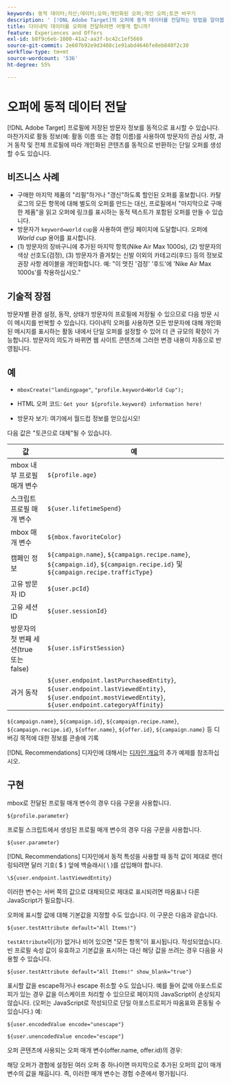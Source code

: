 ```yaml
---
keywords: 동적 데이터;자산;데이터;오퍼;개인화된 오퍼;개인 오퍼;토큰 바꾸기
description: ' [!DNL Adobe Target]의 오퍼에 동적 데이터를 전달하는 방법을 알아봅니다.'
title: 다이내믹 데이터를 오퍼에 전달하려면 어떻게 합니까?
feature: Experiences and Offers
exl-id: b8f9c6eb-1000-41a2-aa3f-bc42c1ef5669
source-git-commit: 2e607b92e9d3408c1e91abd4646fe8eb840f2c30
workflow-type: tm+mt
source-wordcount: '536'
ht-degree: 55%

---
```


# 오퍼에 동적 데이터 전달

[!DNL Adobe Target] 프로필에 저장된 방문자 정보를 동적으로 표시할 수 있습니다. 마찬가지로 활동 정보(예: 활동 이름 또는 경험 이름)를 사용하여 방문자의 관심 사항, 과거 동작 및 전체 프로필에 따라 개인화된 콘텐츠를 동적으로 반환하는 단일 오퍼를 생성할 수도 있습니다.

## 비즈니스 사례

* 구매한 마지막 제품의 &quot;리필&quot;하거나 &quot;갱신&quot;하도록 할인된 오퍼를 홍보합니다. 카탈로그의 모든 항목에 대해 별도의 오퍼를 만드는 대신, 프로필에서 &quot;마지막으로 구매한 제품&quot;을 읽고 오퍼에 링크를 표시하는 동적 텍스트가 포함된 오퍼를 만들 수 있습니다.
* 방문자가 `keyword=world` `cup`을 사용하여 랜딩 페이지에 도달합니다. 오퍼에 *World cup* 용어를 표시합니다.
* (1) 방문자의 장바구니에 추가된 마지막 항목(Nike Air Max 1000s), (2) 방문자의 색상 선호도(검정), (3) 방문자가 즐겨찾는 신발 이외의 카테고리(후드) 등의 정보로 권장 사항 레이블을 개인화합니다. 예: &quot;이 멋진 &#39;검정&#39; &#39;후드&#39;에 &#39;Nike Air Max 1000s&#39;를 착용하십시오.&quot;

## 기술적 장점

방문자별 환경 설정, 동작, 상태가 방문자의 프로필에 저장될 수 있으므로 다음 방문 시 이 메시지를 반복할 수 있습니다. 다이내믹 오퍼를 사용하면 모든 방문자에 대해 개인화된 메시지를 표시하는 활동 내에서 단일 오퍼를 설정할 수 있어 더 큰 규모의 확장이 가능합니다. 방문자의 의도가 바뀌면 웹 사이트 콘텐츠에 그러한 변경 내용이 자동으로 반영됩니다.

## 예

* `mboxCreate("landingpage"`, `"profile.keyword=World Cup");`

* HTML 오퍼 코드: `Get your ${profile.keyword} information here!`
* 방문자 보기: 여기에서 월드컵 정보를 얻으십시오!

다음 값은 &quot;토큰으로 대체&quot;될 수 있습니다.

| 값 | 예 |
|--- |--- |
| mbox 내부 프로필 매개 변수 | `${profile.age}` |
| 스크립트 프로필 매개 변수 | `${user.lifetimeSpend}` |
| mbox 매개 변수 | `${mbox.favoriteColor}` |
| 캠페인 정보 | `${campaign.name}`, `${campaign.recipe.name}`, `${campaign.id}`, `${campaign.recipe.id}` 및 `${campaign.recipe.trafficType}` |
| 고유 방문자 ID | `${user.pcId}` |
| 고유 세션 ID | `${user.sessionId}` |
| 방문자의 첫 번째 세션(true 또는 false) | `${user.isFirstSession}` |
| 과거 동작 | `${user.endpoint.lastPurchasedEntity}`, `${user.endpoint.lastViewedEntity}`, `${user.endpoint.mostViewedEntity}`, `${user.endpoint.categoryAffinity}` |

`${campaign.name}`, `${campaign.id}`, `${campaign.recipe.name}`, `${campaign.recipe.id}`, `${offer.name}`, `${offer.id}`, `${campaign.name}` 등 디버깅 목적에 대한 정보를 콘솔에 기록

[!DNL Recommendations] 디자인에 대해서는 [디자인 개요](/help/main/c-recommendations/c-design-overview/design-overview.md)의 추가 예제를 참조하십시오.

## 구현

mbox로 전달된 프로필 매개 변수의 경우 다음 구문을 사용합니다.

`${profile.parameter}`

프로필 스크립트에서 생성된 프로필 매개 변수의 경우 다음 구문을 사용합니다.

`${user.parameter}`

[!DNL Recommendations] 디자인에서 동적 특성을 사용할 때 동적 값이 제대로 렌더링되려면 달러 기호( $ ) 앞에 백슬래시( \ )를 삽입해야 합니다.

`\${user.endpoint.lastViewedEntity}`

이러한 변수는 서버 쪽의 값으로 대체되므로 제대로 표시되려면 따옴표나 다른 JavaScript가 필요합니다.

오퍼에 표시할 값에 대해 기본값을 지정할 수도 있습니다. 이 구문은 다음과 같습니다.

`${user.testAttribute default="All Items!"}`

`testAttribute`이(가) 없거나 비어 있으면 &quot;모든 항목&quot;이 표시됩니다. 작성되었습니다. 빈 프로필 속성 값이 유효하고 기본값을 표시하는 대신 해당 값을 쓰려는 경우 다음을 사용할 수 있습니다.

`${user.testAttribute default="All Items!" show_blank="true"}`

표시할 값을 escape하거나 escape 취소할 수도 있습니다. 예를 들어 값에 아포스트로피가 있는 경우 값을 이스케이프 처리할 수 있으므로 페이지의 JavaScript이 손상되지 않습니다. (오퍼는 JavaScript로 작성되므로 단일 아포스트로피가 따옴표와 혼동될 수 있습니다.) 예:

`${user.encodedValue encode="unescape"}`

`${user.unencodedValue encode="escape"}`

오퍼 콘텐츠에 사용되는 오퍼 매개 변수(offer.name, offer.id)의 경우:

해당 오퍼가 경험에 설정된 여러 오퍼 중 하나이면 마지막으로 추가된 오퍼의 값이 매개 변수의 값을 채웁니다. 즉, 이러한 매개 변수는 경험 수준에서 평가됩니다.
